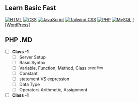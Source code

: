 ## Learn Basic Fast
[![HTML]()]()
[![CSS]()]()
[![JavaScript]()]()
[![Tailwind CSS]()]()
[![PHP](https://img.shields.io/badge/-PHP-777BB4?style=flat-square&logo=php&logoColor=white)](https://github.com/WebDesignWithRaihan/Learn-Basic-Fast/blob/main/assets/07.PHP/README.md)
[![MySQL]()]()
[![WordPress]]()


## PHP .MD
- [ ] **Class -1**
    - [ ] Server Setup
    - [ ] Basic Syntax
    - [ ] Variable, Function, Method, Class লেখার নিয়ম
    - [ ] Constant 
    - [ ] statement VS expression 
    - [ ] Data Type
    - [ ] Operators  Arithmetic,  Assignment
- [ ] **Class -1**